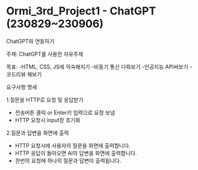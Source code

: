 # Ormi_3rd_Project1 - ChatGPT (230829~230906)

ChatGPT와 연동하기

주제: ChatGPT를 사용한 자유주제

목표: 
-HTML, CSS, JS에 익숙해지기
-비동기 통신 다뤄보기
-인공지능 API써보기
-코드리뷰 해보기

요구사항 명세

1.질문을 HTTP로 요청 및 응답받기
- 전송버튼 클릭 or Enter키 입력으로 요청 보냄
- HTTP 요청시 input창 초기화

2.질문과 답변을 화면에 출력
- HTTP 요청시에 사용자의 질문을 화면에 출력합니다.
- HTTP 응답이 돌아오면 AI의 답변을 화면에 출력합니다.
- 한번의 요청에 하나의 질문과 답변이 출력됩니다.

